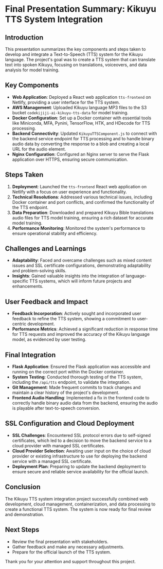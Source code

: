 # Final Presentation Summary: Kikuyu TTS System Integration

## Introduction
This presentation summarizes the key components and steps taken to develop and integrate a Text-to-Speech (TTS) system for the Kikuyu language. The project's goal was to create a TTS system that can translate text into spoken Kikuyu, focusing on translations, voiceovers, and data analysis for model training.

## Key Components
- **Web Application**: Deployed a React web application `tts-frontend` on Netlify, providing a user interface for the TTS system.
- **AWS Management**: Uploaded Kikuyu language MP3 files to the S3 bucket `codekijiji-ai-kikuyu-tts-data` for model training.
- **Docker Configuration**: Set up a Docker container with essential tools like Miniconda, MFA, Pynini, TensorFlow, HTK, and HDecode for TTS processing.
- **Backend Connectivity**: Updated `KikuyuTTSComponent.js` to connect with the backend service endpoint for TTS processing and to handle binary audio data by converting the response to a blob and creating a local URL for the audio element.
- **Nginx Configuration**: Configured an Nginx server to serve the Flask application over HTTPS, ensuring secure communication.

## Steps Taken
1. **Deployment**: Launched the `tts-frontend` React web application on Netlify with a focus on user experience and functionality.
2. **Technical Resolutions**: Addressed various technical issues, including Docker container and port conflicts, and confirmed the functionality of the TTS endpoint.
3. **Data Preparation**: Downloaded and prepared Kikuyu Bible translations audio files for TTS model training, ensuring a rich dataset for accurate model training.
4. **Performance Monitoring**: Monitored the system's performance to ensure operational stability and efficiency.

## Challenges and Learnings
- **Adaptability**: Faced and overcame challenges such as mixed content issues and SSL certificate configurations, demonstrating adaptability and problem-solving skills.
- **Insights**: Gained valuable insights into the integration of language-specific TTS systems, which will inform future projects and enhancements.

## User Feedback and Impact
- **Feedback Incorporation**: Actively sought and incorporated user feedback to refine the TTS system, showing a commitment to user-centric development.
- **Performance Metrics**: Achieved a significant reduction in response time for TTS requests and improved the accuracy of the Kikuyu language model, as evidenced by user testing.

## Final Integration
- **Flask Application**: Ensured the Flask application was accessible and running on the correct port within the Docker container.
- **System Testing**: Conducted thorough testing of the TTS system, including the `/api/tts` endpoint, to validate the integration.
- **Git Management**: Made frequent commits to track changes and maintain a clear history of the project's development.
- **Frontend Audio Handling**: Implemented a fix in the frontend code to correctly handle binary audio data from the backend, ensuring the audio is playable after text-to-speech conversion.

## SSL Configuration and Cloud Deployment
- **SSL Challenges**: Encountered SSL protocol errors due to self-signed certificates, which led to a decision to move the backend service to a cloud provider with managed SSL certificates.
- **Cloud Provider Selection**: Awaiting user input on the choice of cloud provider or existing infrastructure to use for deploying the backend service with a managed SSL certificate.
- **Deployment Plan**: Preparing to update the backend deployment to ensure secure and reliable service availability for the official launch.

## Conclusion
The Kikuyu TTS system integration project successfully combined web development, cloud management, containerization, and data processing to create a functional TTS system. The system is now ready for final review and demonstration.

## Next Steps
- Review the final presentation with stakeholders.
- Gather feedback and make any necessary adjustments.
- Prepare for the official launch of the TTS system.

Thank you for your attention and support throughout this project.
